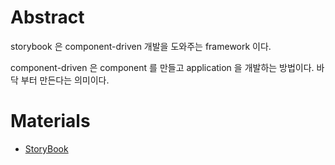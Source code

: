 # Abstract

storybook 은 component-driven 개발을 도와주는 framework 이다. 

component-driven 은 component 를 만들고 application 을 개발하는 방법이다. 바닥 부터 만든다는 의미이다.

# Materials

* [StoryBook](https://storybook.js.org/)
